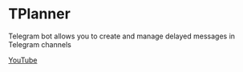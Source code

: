 # TPlanner
Telegram bot allows you to create and manage delayed messages in Telegram channels

[YouTube](https://www.youtube.com/channel/UCiAnMs28zq9t3TILZ3MSk-A)

